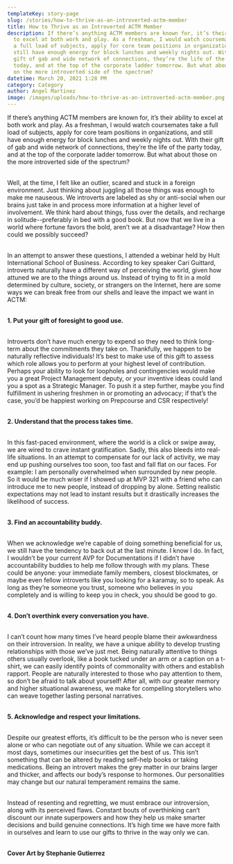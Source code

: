 ```yaml
---
templateKey: story-page
slug: /stories/how-to-thrive-as-an-introverted-actm-member
title: How to Thrive as an Introverted ACTM Member
description: If there’s anything ACTM members are known for, it’s their ability
  to excel at both work and play. As a freshman, I would watch coursemates take
  a full load of subjects, apply for core team positions in organizations, and
  still have enough energy for block lunches and weekly nights out. With their
  gift of gab and wide network of connections, they’re the life of the party
  today, and at the top of the corporate ladder tomorrow. But what about those
  on the more introverted side of the spectrum?
datetime: March 20, 2021 1:28 PM
category: Category
author: Angel Martinez
image: /images/uploads/how-to-thrive-as-an-introverted-actm-member.png
---
```

If there’s anything ACTM members are known for, it’s their ability to excel at both work and play. As a freshman, I would watch coursemates take a full load of subjects, apply for core team positions in organizations, and still have enough energy for block lunches and weekly nights out. With their gift of gab and wide network of connections, they’re the life of the party today, and at the top of the corporate ladder tomorrow. But what about those on the more introverted side of the spectrum? <br/><br/>

Well, at the time, I felt like an outlier, scared and stuck in a foreign environment. Just thinking about juggling all those things was enough to make me nauseous. We introverts are labeled as shy or anti-social when our brains just take in and process more information at a higher level of involvement. We think hard about things, fuss over the details, and recharge in solitude--preferably in bed with a good book. But now that we live in a world where fortune favors the bold, aren’t we at a disadvantage? How then could we possibly succeed? <br/><br/>

In an attempt to answer these questions, I attended a webinar held by Hult International School of Business. According to key speaker Cari Guittard, introverts naturally have a different way of perceiving the world, given how attuned we are to the things around us. Instead of trying to fit in a mold determined by culture, society, or strangers on the Internet, here are some ways we can break free from our shells and leave the impact we want in ACTM: <br/><br/>

**1. Put your gift of foresight to good use.** <br/><br/>

Introverts don’t have much energy to expend so they need to think long-term about the commitments they take on. Thankfully, we happen to be naturally reflective individuals! It’s best to make use of this gift to assess which role allows you to perform at your highest level of contribution. Perhaps your ability to look for loopholes and contingencies would make you a great Project Management deputy, or your inventive ideas could land you a spot as a Strategic Manager. To push it a step further, maybe you find fulfillment in ushering freshmen in or promoting an advocacy; if that’s the case, you’d be happiest working on Prepcourse and CSR respectively! <br/><br/>

**2. Understand that the process takes time.** <br/><br/>

In this fast-paced environment, where the world is a click or swipe away, we are wired to crave instant gratification. Sadly, this also bleeds into real-life situations. In an attempt to compensate for our lack of activity, we may end up pushing ourselves too soon, too fast and fall flat on our faces. For example: I am personally overwhelmed when surrounded by new people. So it would be much wiser if I showed up at MVP 321 with a friend who can introduce me to new people, instead of dropping by alone. Setting realistic expectations may not lead to instant results but it drastically increases the likelihood of success. <br/><br/>

**3. Find an accountability buddy.** <br/><br/>

When we acknowledge we’re capable of doing something beneficial for us, we still have the tendency to back out at the last minute. I know I do. In fact, I wouldn’t be your current AVP for Documentations if I didn’t have accountability buddies to help me follow through with my plans. These could be anyone: your immediate family members, closest blockmates, or maybe even fellow introverts like you looking for a karamay, so to speak. As long as they’re someone you trust, someone who believes in you completely and is willing to keep you in check, you should be good to go. <br/><br/>

**4. Don’t overthink every conversation you have.** <br/><br/>

I can’t count how many times I’ve heard people blame their awkwardness on their introversion. In reality, we have a unique ability to develop trusting relationships with those we’ve just met. Being naturally attentive to things others usually overlook, like a book tucked under an arm or a caption on a t-shirt, we can easily identify points of commonality with others and establish rapport. People are naturally interested to those who pay attention to them, so don’t be afraid to talk about yourself! After all, with our greater memory and higher situational awareness, we make for compelling storytellers who can weave together lasting personal narratives. <br/><br/>

**5. Acknowledge and respect your limitations.** <br/><br/>

Despite our greatest efforts, it’s difficult to be the person who is never seen alone or who can negotiate out of any situation. While we can accept it most days, sometimes our insecurities get the best of us. This isn’t something that can be altered by reading self-help books or taking medications. Being an introvert makes the grey matter in our brains larger and thicker, and affects our body’s response to hormones. Our personalities may change but our natural temperament remains the same. <br/><br/>

Instead of resenting and regretting, we must embrace our introversion, along with its perceived flaws. Constant bouts of overthinking can’t discount our innate superpowers and how they help us make smarter decisions and build genuine connections. It’s high time we have more faith in ourselves and learn to use our gifts to thrive in the way only we can. <br/><br/>

**Cover Art by Stephanie Gutierrez**